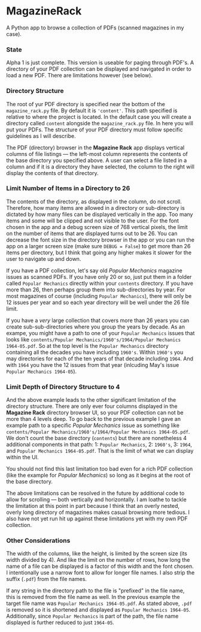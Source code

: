 # MagazineRack
A Python app to browse a collection of PDFs (scanned magazines in my case).

### State

Alpha 1 is just complete. This version is useable for paging through PDF's. A directory of your PDF collection can be displayed and navigated in order to load a new PDF. There are limitations however (see below).

### Directory Structure

The root of yur PDF directory is specified near the bottom of the `magazine_rack.py` file. By default it is `'content'`. This path specified is relative to where the project is located. In the default case you will create a directory called `content` alongside the `magazine_rack.py` file. In here you will put your PDFs. The structure of your PDF directory must follow specific guidelines as I will describe.

The PDF (directory) browser in the **Magazine Rack** app displays vertical columns of file listings — the left-most column represents the contents of the base directory you specified above. A user can select a file listed in a column and if it is a directory they have selected, the column to the right will display the contents of that directory.

### Limit Number of Items in a Directory to 26

The contents of the directory, as displayed in the column, do not scroll. Therefore, how many items are allowed in a directory or sub-directory is dictated by how many files can be displayed vertically in the app. Too many items and some will be clipped and not visible to the user. For the font chosen in the app and a debug screen size of 768 vertical pixels, the limit on the number of items that are displayed turns out to be 26. You can decrease the font size in the directory browser in the app or you can run the app on a larger screen size (make sure `DEBUG = False`) to get more than 26 items per directory, but I think that going any higher makes it slower for the user to navigate up and down.

If you have a PDF collection, let's say old *Popular Mechanics* magazine issues as scanned PDFs. If you have only 20 or so, just put them in a folder called `Popular Mechanics` directly within your `contents` directory. If you have more than 26, then perhaps group them into sub-directories by year. For most magazines of course (including `Popular Mechanics`), there will only be 12 issues per year and so each year directory will be well under the 26 file limit.

If you have a *very* large collection that covers more than 26 years you can create sub-sub-directories where you group the years by decade. As an exampe, you might have a path to one of your `Popular Mechanics` issues that looks like `contents/Popular Mechanics/1960's/1964/Popular Mechanics 1964-05.pdf`. So at the top level is the `Popular Mechanics` directory containing all the decades you have including `1960's`. Within `1960's` you may directories for each of the ten years of that decade including `1964`. And with `1964` you have the 12 issues from that year (inlcuding May's issue `Popular Mechanics 1964-05`).

### Limit Depth of Directory Structure to 4

And the above example leads to the other significant limitation of the directory structure. There are only ever four columns displayed in the **Magazine Rack** directory browser UI, so your PDF collection can not be more than 4 levels deep. To go back to the previous example I gave an example path to a specific *Popular Mechanics* issue as something like `contents/Popular Mechanics/1960's/1964/Popular Mechanics 1964-05.pdf`. We don't count the base directory (`contents`) but there are nonetheless 4 additional components in that path: 1: `Popular Mechanics`, 2: `1960's`, 3: `1964`, and `Popular Mechanics 1964-05.pdf`. That is the limit of what we can display within the UI.

You should not find this last limitation too bad even for a rich PDF collection (like the example for *Popular Mechanics*) so long as it begins at the root of the base directory.

The above limitations can be resolved in the future by additional code to allow for scrolling — both vertically and horizontally. I am loathe to tackle the limitation at this point in part because I think that an overly nested, overly long directory of magazines makes casual browsing more tedious. I also have not yet run hit up against these limitations yet with my own PDF collection.

### Other Considerations

The width of the columns, like the height, is limited by the screen size (its width divided by 4). And like the limit on the number of rows, how long the name of a file can be displayed is a factor of this width and the font chosen. I intentionally use a narrow font to allow for longer file names. I also strip the suffix (`.pdf`) from the file names.

If any string in the directory path to the file is "prefixed" in the file name, this is removed from the file name as well. In the previous example the target file name was `Popular Mechanics 1964-05.pdf`. As stated above, `.pdf` is removed so it is shortened and displayed as `Popular Mechanics 1964-05`. Additionally, since `Popular Mechanics` is part of the path, the file name displayed is further reduced to just `1964-05`.
